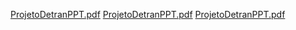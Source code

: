 [ProjetoDetranPPT.pdf](https://github.com/user-attachments/files/20762067/ProjetoDetranPPT.pdf)
[ProjetoDetranPPT.pdf](https://github.com/user-attachments/files/20762067/ProjetoDetranPPT.pdf)
[ProjetoDetranPPT.pdf](https://github.com/user-attachments/files/20762067/ProjetoDetranPPT.pdf)
